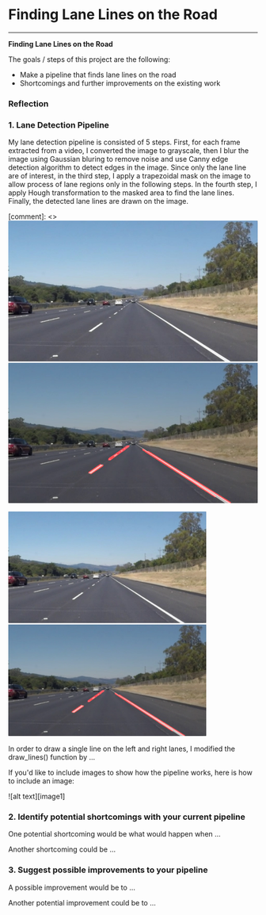 # **Finding Lane Lines on the Road** 



---

**Finding Lane Lines on the Road**

The goals / steps of this project are the following:
* Make a pipeline that finds lane lines on the road
* Shortcomings and further improvements on the existing work


### Reflection

### 1. Lane Detection Pipeline

My lane detection pipeline is consisted of 5 steps. First, for each frame extracted from a video, I converted the image to grayscale, then I blur the image using Gaussian bluring to remove noise and use Canny edge detection algorithm to detect edges in the image. Since only the lane line are of interest, in the third step, I apply a trapezoidal mask on the image to allow process of lane regions only in the following steps. In the fourth step, I apply Hough transformation to the masked area to find the lane lines. Finally, the detected lane lines are drawn on the image. 

[comment]: <>![Figure 1](/images/solidWhiteRight.jpg) ![Figure 2](images/solidWhiteRight_lanefinding.png)
<p float="left">
  <img src="/images/solidWhiteRight.jpg" width="400" />
  <img src="/images/solidWhiteRight_lanefinding.png" width="400" /> 
</p>


In order to draw a single line on the left and right lanes, I modified the draw_lines() function by ...

If you'd like to include images to show how the pipeline works, here is how to include an image: 

![alt text][image1]


### 2. Identify potential shortcomings with your current pipeline


One potential shortcoming would be what would happen when ... 

Another shortcoming could be ...


### 3. Suggest possible improvements to your pipeline

A possible improvement would be to ...

Another potential improvement could be to ...

